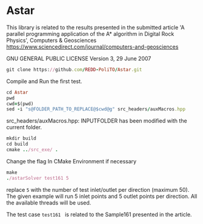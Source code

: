 # Astar

This library is related to the results presented in the submitted article 'A parallel programming application of the A* algorithm in Digital Rock Physics', Computers & Geosciences https://www.sciencedirect.com/journal/computers-and-geosciences

GNU GENERAL PUBLIC LICENSE Version 3, 29 June 2007

```rb
git clone https://github.com/REDD-PoliTO/Astar.git
```

Compile and Run the first test. 

```rb
cd Astar
pwd
cwd=$(pwd)
sed -i "s@FOLDER_PATH_TO_REPLACE@$cwd@g" src_headers/auxMacros.hpp
```
src_headers/auxMacros.hpp: INPUTFOLDER has been modified with the current folder.

```rb
mkdir build
cd build
cmake ../src_exe/ .
```
Change the flag In CMake Environment if necessary
```rb
make
./astarSolver test161 5
```

replace ``` 5 ``` with the number of test inlet/outlet per direction (maximum 50). The given example will run 5 inlet points and 5 outlet points per direction. All the available threads will be used.

The test case ```test161 ``` is related to the Sample161 presented in the article. 
